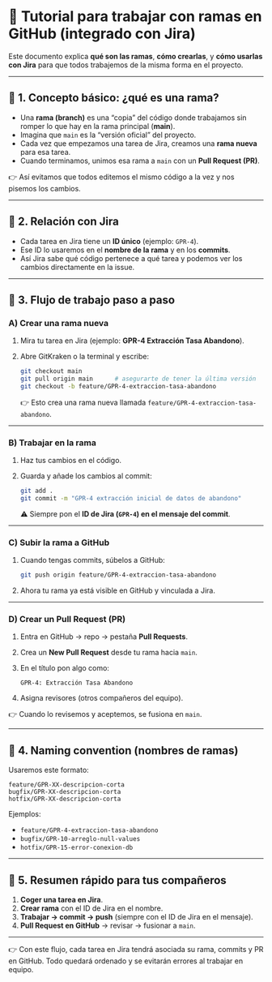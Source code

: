 # 🚀 Tutorial para trabajar con ramas en GitHub (integrado con Jira)

Este documento explica **qué son las ramas**, **cómo crearlas**, y **cómo usarlas con Jira** para que todos trabajemos de la misma forma en el proyecto.

---

## 🔹 1. Concepto básico: ¿qué es una rama?

* Una **rama (branch)** es una “copia” del código donde trabajamos sin romper lo que hay en la rama principal (**main**).
* Imagina que `main` es la “versión oficial” del proyecto.
* Cada vez que empezamos una tarea de Jira, creamos una **rama nueva** para esa tarea.
* Cuando terminamos, unimos esa rama a `main` con un **Pull Request (PR)**.

👉 Así evitamos que todos editemos el mismo código a la vez y nos pisemos los cambios.

---

## 🔹 2. Relación con Jira

* Cada tarea en Jira tiene un **ID único** (ejemplo: `GPR-4`).
* Ese ID lo usaremos en el **nombre de la rama** y en los **commits**.
* Así Jira sabe qué código pertenece a qué tarea y podemos ver los cambios directamente en la issue.

---

## 🔹 3. Flujo de trabajo paso a paso

### A) Crear una rama nueva

1. Mira tu tarea en Jira (ejemplo: **GPR-4 Extracción Tasa Abandono**).
2. Abre GitKraken o la terminal y escribe:

   ```bash
   git checkout main
   git pull origin main      # asegurarte de tener la última versión
   git checkout -b feature/GPR-4-extraccion-tasa-abandono
   ```

   👉 Esto crea una rama nueva llamada `feature/GPR-4-extraccion-tasa-abandono`.

---

### B) Trabajar en la rama

1. Haz tus cambios en el código.
2. Guarda y añade los cambios al commit:

   ```bash
   git add .
   git commit -m "GPR-4 extracción inicial de datos de abandono"
   ```

   ⚠️ Siempre pon el **ID de Jira (`GPR-4`) en el mensaje del commit**.

---

### C) Subir la rama a GitHub

1. Cuando tengas commits, súbelos a GitHub:

   ```bash
   git push origin feature/GPR-4-extraccion-tasa-abandono
   ```
2. Ahora tu rama ya está visible en GitHub y vinculada a Jira.

---

### D) Crear un Pull Request (PR)

1. Entra en GitHub → repo → pestaña **Pull Requests**.
2. Crea un **New Pull Request** desde tu rama hacia `main`.
3. En el título pon algo como:

   ```
   GPR-4: Extracción Tasa Abandono
   ```
4. Asigna revisores (otros compañeros del equipo).

👉 Cuando lo revisemos y aceptemos, se fusiona en `main`.

---

## 🔹 4. Naming convention (nombres de ramas)

Usaremos este formato:

```
feature/GPR-XX-descripcion-corta
bugfix/GPR-XX-descripcion-corta
hotfix/GPR-XX-descripcion-corta
```

Ejemplos:

* `feature/GPR-4-extraccion-tasa-abandono`
* `bugfix/GPR-10-arreglo-null-values`
* `hotfix/GPR-15-error-conexion-db`

---

## 🔹 5. Resumen rápido para tus compañeros

1. **Coger una tarea en Jira**.
2. **Crear rama** con el ID de Jira en el nombre.
3. **Trabajar → commit → push** (siempre con el ID de Jira en el mensaje).
4. **Pull Request en GitHub** → revisar → fusionar a `main`.

---

👉 Con este flujo, cada tarea en Jira tendrá asociada su rama, commits y PR en GitHub.
Todo quedará ordenado y se evitarán errores al trabajar en equipo.